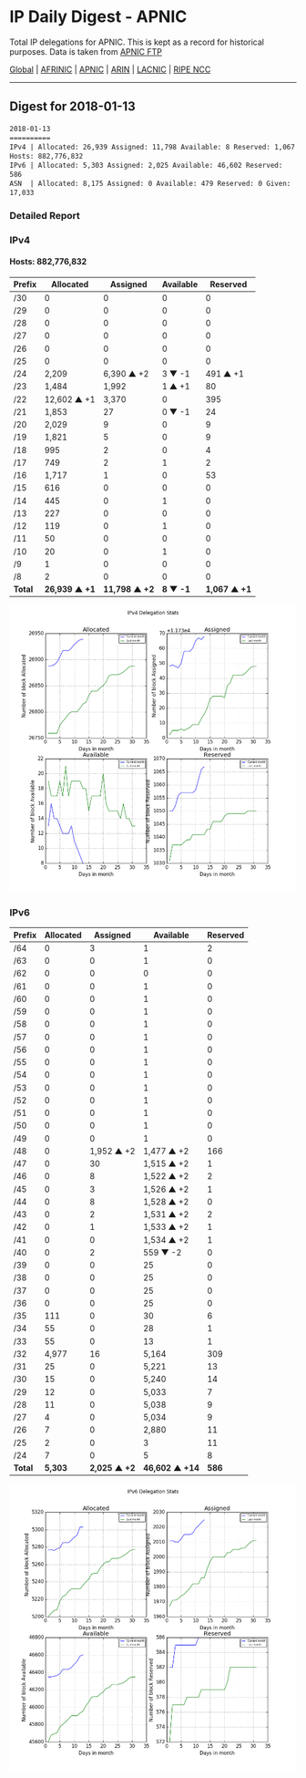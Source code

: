 # IP Daily Digest - APNIC

Total IP delegations for APNIC. This is kept as a record for historical purposes. Data is taken from [APNIC FTP](https://ftp.apnic.net/)

[Global](https://github.com/csmets/IP-Daily-Digest) | [AFRINIC](https://github.com/csmets/IP-Daily-Digest/tree/master/archives/AFRINIC) | [APNIC](https://github.com/csmets/IP-Daily-Digest/tree/master/archives/APNIC) | [ARIN](https://github.com/csmets/IP-Daily-Digest/tree/master/archives/ARIN) | [LACNIC](https://github.com/csmets/IP-Daily-Digest/tree/master/archives/LACNIC) | [RIPE NCC](https://github.com/csmets/IP-Daily-Digest/tree/master/archives/RIPE_NCC)

---

## Digest for 2018-01-13
```
2018-01-13
==========
IPv4 | Allocated: 26,939 Assigned: 11,798 Available: 8 Reserved: 1,067 Hosts: 882,776,832
IPv6 | Allocated: 5,303 Assigned: 2,025 Available: 46,602 Reserved: 586
ASN  | Allocated: 8,175 Assigned: 0 Available: 479 Reserved: 0 Given: 17,033
```

### Detailed Report

### IPv4

#### Hosts: **882,776,832**

| Prefix | Allocated | Assigned | Available | Reserved |
| ----- | ----- | ----- | ----- | ----- |
| /30 | 0 | 0 | 0 | 0 |
| /29 | 0 | 0 | 0 | 0 |
| /28 | 0 | 0 | 0 | 0 |
| /27 | 0 | 0 | 0 | 0 |
| /26 | 0 | 0 | 0 | 0 |
| /25 | 0 | 0 | 0 | 0 |
| /24 | 2,209 | 6,390 ▲ +2 | 3 ▼ -1 | 491 ▲ +1 |
| /23 | 1,484 | 1,992 | 1 ▲ +1 | 80 |
| /22 | 12,602 ▲ +1 | 3,370 | 0 | 395 |
| /21 | 1,853 | 27 | 0 ▼ -1 | 24 |
| /20 | 2,029 | 9 | 0 | 9 |
| /19 | 1,821 | 5 | 0 | 9 |
| /18 | 995 | 2 | 0 | 4 |
| /17 | 749 | 2 | 1 | 2 |
| /16 | 1,717 | 1 | 0 | 53 |
| /15 | 616 | 0 | 0 | 0 |
| /14 | 445 | 0 | 1 | 0 |
| /13 | 227 | 0 | 0 | 0 |
| /12 | 119 | 0 | 1 | 0 |
| /11 | 50 | 0 | 0 | 0 |
| /10 | 20 | 0 | 1 | 0 |
| /9 | 1 | 0 | 0 | 0 |
| /8 | 2 | 0 | 0 | 0 |
| **Total** | **26,939 ▲ +1** | **11,798 ▲ +2** | **8 ▼ -1** | **1,067 ▲ +1** |

![ipv4-stats](ipv4-figure.png)

### IPv6

| Prefix | Allocated | Assigned | Available | Reserved |
| ----- | ----- | ----- | ----- | ----- |
| /64 | 0 | 3 | 1 | 2 |
| /63 | 0 | 0 | 1 | 0 |
| /62 | 0 | 0 | 0 | 0 |
| /61 | 0 | 0 | 1 | 0 |
| /60 | 0 | 0 | 1 | 0 |
| /59 | 0 | 0 | 1 | 0 |
| /58 | 0 | 0 | 1 | 0 |
| /57 | 0 | 0 | 1 | 0 |
| /56 | 0 | 0 | 1 | 0 |
| /55 | 0 | 0 | 1 | 0 |
| /54 | 0 | 0 | 1 | 0 |
| /53 | 0 | 0 | 1 | 0 |
| /52 | 0 | 0 | 1 | 0 |
| /51 | 0 | 0 | 1 | 0 |
| /50 | 0 | 0 | 1 | 0 |
| /49 | 0 | 0 | 1 | 0 |
| /48 | 0 | 1,952 ▲ +2 | 1,477 ▲ +2 | 166 |
| /47 | 0 | 30 | 1,515 ▲ +2 | 1 |
| /46 | 0 | 8 | 1,522 ▲ +2 | 2 |
| /45 | 0 | 3 | 1,526 ▲ +2 | 1 |
| /44 | 0 | 8 | 1,528 ▲ +2 | 0 |
| /43 | 0 | 2 | 1,531 ▲ +2 | 2 |
| /42 | 0 | 1 | 1,533 ▲ +2 | 1 |
| /41 | 0 | 0 | 1,534 ▲ +2 | 1 |
| /40 | 0 | 2 | 559 ▼ -2 | 0 |
| /39 | 0 | 0 | 25 | 0 |
| /38 | 0 | 0 | 25 | 0 |
| /37 | 0 | 0 | 25 | 0 |
| /36 | 0 | 0 | 25 | 0 |
| /35 | 111 | 0 | 30 | 6 |
| /34 | 55 | 0 | 28 | 1 |
| /33 | 55 | 0 | 13 | 1 |
| /32 | 4,977 | 16 | 5,164 | 309 |
| /31 | 25 | 0 | 5,221 | 13 |
| /30 | 15 | 0 | 5,240 | 14 |
| /29 | 12 | 0 | 5,033 | 7 |
| /28 | 11 | 0 | 5,038 | 9 |
| /27 | 4 | 0 | 5,034 | 9 |
| /26 | 7 | 0 | 2,880 | 11 |
| /25 | 2 | 0 | 3 | 11 |
| /24 | 7 | 0 | 5 | 8 |
| **Total** | **5,303** | **2,025 ▲ +2** | **46,602 ▲ +14** | **586** |

![ipv6-stats](ipv6-figure.png)